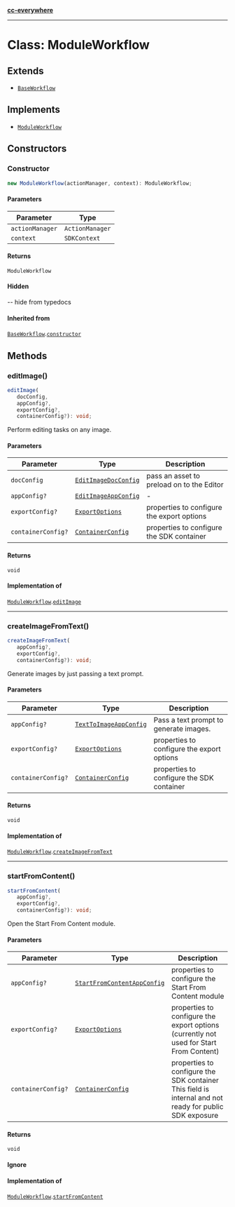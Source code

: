 [**cc-everywhere**](../../../../../../index.md)

***

# Class: ModuleWorkflow

## Extends

- [`BaseWorkflow`](../../../base-workflow/classes/base-workflow.md)

## Implements

- [`ModuleWorkflow`](../../module-workflow-types/interfaces/module-workflow.md)

## Constructors

### Constructor

```ts
new ModuleWorkflow(actionManager, context): ModuleWorkflow;
```

#### Parameters

| Parameter | Type |
| ------ | ------ |
| `actionManager` | `ActionManager` |
| `context` | `SDKContext` |

#### Returns

`ModuleWorkflow`

#### Hidden

-- hide from typedocs

#### Inherited from

[`BaseWorkflow`](../../../base-workflow/classes/base-workflow.md).[`constructor`](../../../base-workflow/classes/base-workflow.md#constructor)

## Methods

### editImage()

```ts
editImage(
   docConfig, 
   appConfig?, 
   exportConfig?, 
   containerConfig?): void;
```

Perform editing tasks on any image.

#### Parameters

| Parameter | Type | Description |
| ------ | ------ | ------ |
| `docConfig` | [`EditImageDocConfig`](../../../../../../shared/src/types/module/doc-config-types/interfaces/edit-image-doc-config.md) | pass an asset to preload on to the Editor |
| `appConfig?` | [`EditImageAppConfig`](../../../../../../shared/src/types/module/app-config-types/interfaces/edit-image-app-config.md) | - |
| `exportConfig?` | [`ExportOptions`](../../../../../../shared/src/types/export-config-types/type-aliases/export-options.md) | properties to configure the export options |
| `containerConfig?` | [`ContainerConfig`](../../../../../../shared/src/types/container-config-types/type-aliases/container-config.md) | properties to configure the SDK container |

#### Returns

`void`

#### Implementation of

[`ModuleWorkflow`](../../module-workflow-types/interfaces/module-workflow.md).[`editImage`](../../module-workflow-types/interfaces/module-workflow.md#editimage)

***

### createImageFromText()

```ts
createImageFromText(
   appConfig?, 
   exportConfig?, 
   containerConfig?): void;
```

Generate images by just passing a text prompt.

#### Parameters

| Parameter | Type | Description |
| ------ | ------ | ------ |
| `appConfig?` | [`TextToImageAppConfig`](../../../../../../shared/src/types/module/app-config-types/interfaces/text-to-image-app-config.md) | Pass a text prompt to generate images. |
| `exportConfig?` | [`ExportOptions`](../../../../../../shared/src/types/export-config-types/type-aliases/export-options.md) | properties to configure the export options |
| `containerConfig?` | [`ContainerConfig`](../../../../../../shared/src/types/container-config-types/type-aliases/container-config.md) | properties to configure the SDK container |

#### Returns

`void`

#### Implementation of

[`ModuleWorkflow`](../../module-workflow-types/interfaces/module-workflow.md).[`createImageFromText`](../../module-workflow-types/interfaces/module-workflow.md#createimagefromtext)

***

### startFromContent()

```ts
startFromContent(
   appConfig?, 
   exportConfig?, 
   containerConfig?): void;
```

Open the Start From Content module.

#### Parameters

| Parameter | Type | Description |
| ------ | ------ | ------ |
| `appConfig?` | [`StartFromContentAppConfig`](../../../../../../shared/src/types/module/app-config-types/interfaces/start-from-content-app-config.md) | properties to configure the Start From Content module |
| `exportConfig?` | [`ExportOptions`](../../../../../../shared/src/types/export-config-types/type-aliases/export-options.md) | properties to configure the export options (currently not used for Start From Content) |
| `containerConfig?` | [`ContainerConfig`](../../../../../../shared/src/types/container-config-types/type-aliases/container-config.md) | properties to configure the SDK container This field is internal and not ready for public SDK exposure |

#### Returns

`void`

#### Ignore

#### Implementation of

[`ModuleWorkflow`](../../module-workflow-types/interfaces/module-workflow.md).[`startFromContent`](../../module-workflow-types/interfaces/module-workflow.md#startfromcontent)
